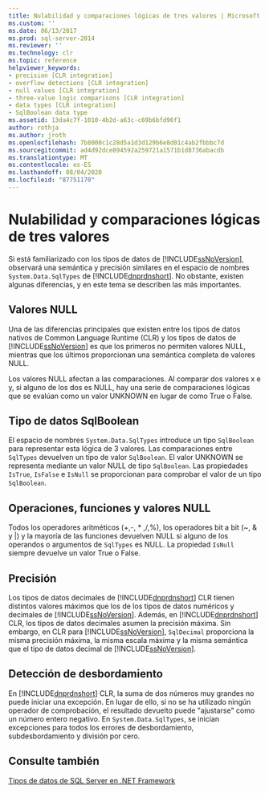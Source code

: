 ```yaml
---
title: Nulabilidad y comparaciones lógicas de tres valores | Microsoft Docs
ms.custom: ''
ms.date: 06/13/2017
ms.prod: sql-server-2014
ms.reviewer: ''
ms.technology: clr
ms.topic: reference
helpviewer_keywords:
- precision [CLR integration]
- overflow detections [CLR integration]
- null values [CLR integration]
- three-value logic comparisons [CLR integration]
- data types [CLR integration]
- SqlBoolean data type
ms.assetid: 13da4c7f-1010-4b2d-a63c-c69b6bfd96f1
author: rothja
ms.author: jroth
ms.openlocfilehash: 7b8000c1c28d5a1d3d129b6e8d01c4ab2fbbbc7d
ms.sourcegitcommit: ad4d92dce894592a259721a1571b1d8736abacdb
ms.translationtype: MT
ms.contentlocale: es-ES
ms.lasthandoff: 08/04/2020
ms.locfileid: "87751170"
---
```

# <a name="nullability-and-three-value-logic-comparisons"></a>Nulabilidad y comparaciones lógicas de tres valores
  Si está familiarizado con los tipos de datos de [!INCLUDE[ssNoVersion](../../includes/ssnoversion-md.md)], observará una semántica y precisión similares en el espacio de nombres `System.Data.SqlTypes` de [!INCLUDE[dnprdnshort](../../includes/dnprdnshort-md.md)]. No obstante, existen algunas diferencias, y en este tema se describen las más importantes.  
  
## <a name="null-values"></a>Valores NULL  
 Una de las diferencias principales que existen entre los tipos de datos nativos de Common Language Runtime (CLR) y los tipos de datos de [!INCLUDE[ssNoVersion](../../includes/ssnoversion-md.md)] es que los primeros no permiten valores NULL, mientras que los últimos proporcionan una semántica completa de valores NULL.  
  
 Los valores NULL afectan a las comparaciones. Al comparar dos valores x e y, si alguno de los dos es NULL, hay una serie de comparaciones lógicas que se evalúan como un valor UNKNOWN en lugar de como True o False.  
  
## <a name="sqlboolean-data-type"></a>Tipo de datos SqlBoolean  
 El espacio de nombres `System.Data.SqlTypes` introduce un tipo `SqlBoolean` para representar esta lógica de 3 valores. Las comparaciones entre `SqlTypes` devuelven un tipo de valor `SqlBoolean`. El valor UNKNOWN se representa mediante un valor NULL de tipo `SqlBoolean`. Las propiedades `IsTrue`, `IsFalse` e `IsNull` se proporcionan para comprobar el valor de un tipo `SqlBoolean`.  
  
## <a name="operations-functions-and-null-values"></a>Operaciones, funciones y valores NULL  
 Todos los operadores aritméticos (+,-, \* ,/,%), los operadores bit a bit (~, & y |) y la mayoría de las funciones devuelven NULL si alguno de los operandos o argumentos de `SqlTypes` es NULL. La propiedad `IsNull` siempre devuelve un valor True o False.  
  
## <a name="precision"></a>Precisión  
 Los tipos de datos decimales de [!INCLUDE[dnprdnshort](../../includes/dnprdnshort-md.md)] CLR tienen distintos valores máximos que los de los tipos de datos numéricos y decimales de [!INCLUDE[ssNoVersion](../../includes/ssnoversion-md.md)]. Además, en [!INCLUDE[dnprdnshort](../../includes/dnprdnshort-md.md)] CLR, los tipos de datos decimales asumen la precisión máxima. Sin embargo, en CLR para [!INCLUDE[ssNoVersion](../../includes/ssnoversion-md.md)], `SqlDecimal` proporciona la misma precisión máxima, la misma escala máxima y la misma semántica que el tipo de datos decimal de [!INCLUDE[ssNoVersion](../../includes/ssnoversion-md.md)].  
  
## <a name="overflow-detection"></a>Detección de desbordamiento  
 En [!INCLUDE[dnprdnshort](../../includes/dnprdnshort-md.md)] CLR, la suma de dos números muy grandes no puede iniciar una excepción. En lugar de ello, si no se ha utilizado ningún operador de comprobación, el resultado devuelto puede "ajustarse" como un número entero negativo. En `System.Data.SqlTypes`, se inician excepciones para todos los errores de desbordamiento, subdesbordamiento y división por cero.  
  
## <a name="see-also"></a>Consulte también  
 [Tipos de datos de SQL Server en .NET Framework](sql-server-data-types-in-the-net-framework.md)  
  
  
